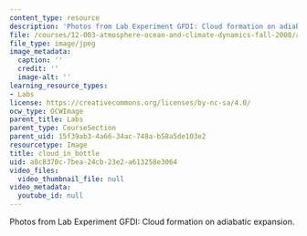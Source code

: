```yaml
---
content_type: resource
description: 'Photos from Lab Experiment GFDI: Cloud formation on adiabatic expansion.'
file: /courses/12-003-atmosphere-ocean-and-climate-dynamics-fall-2008/a8c8370c7bea24cb23e2a613258e3064_cloud_in_bottle.jpg
file_type: image/jpeg
image_metadata:
  caption: ''
  credit: ''
  image-alt: ''
learning_resource_types:
- Labs
license: https://creativecommons.org/licenses/by-nc-sa/4.0/
ocw_type: OCWImage
parent_title: Labs
parent_type: CourseSection
parent_uid: 15f39ab3-4a66-34ac-748a-b58a5de103e2
resourcetype: Image
title: cloud_in_bottle
uid: a8c8370c-7bea-24cb-23e2-a613258e3064
video_files:
  video_thumbnail_file: null
video_metadata:
  youtube_id: null
---
```

Photos from Lab Experiment GFDI: Cloud formation on adiabatic expansion.